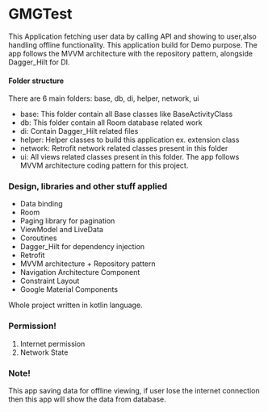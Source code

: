 # GMGTest

This Application fetching user data by calling API and showing to user,also handling offline functionality.
This application build for Demo purpose.
The app follows the MVVM architecture with the repository pattern, alongside Dagger_Hilt for DI.

#### Folder structure

There are 6 main folders: base, db, di, helper, network, ui
* base: This folder contain all Base classes like BaseActivityClass
* db: This folder contain all Room database related work
* di: Contain Dagger_Hilt related files
* helper: Helper classes to build this application ex. extension class
* network: Retrofit network related classes present in this folder
* ui: All views related classes present in this folder. The app follows MVVM architecture coding pattern 
for this project.

### Design, libraries and other stuff applied

* Data binding
* Room
* Paging library for pagination
* ViewModel and LiveData
* Coroutines
* Dagger_Hilt for dependency injection
* Retrofit
* MVVM architecture + Repository pattern
* Navigation Architecture Component
* Constraint Layout
* Google Material Components

Whole project written in kotlin language.


### Permission!

1. Internet permission
2. Network State

### Note!
This app saving data for offline viewing, if user lose the internet connection
then this app will show the data from database.